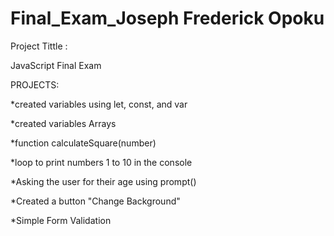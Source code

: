 # Final_Exam_Joseph Frederick Opoku

 
Project Tittle : 
     
JavaScript Final Exam

PROJECTS:

*created variables using let, const, and var

*created variables Arrays

*function calculateSquare(number) 

*loop to print numbers 1 to 10 in the console

*Asking the user for their age using prompt()

*Created a button "Change Background"

*Simple Form Validation


